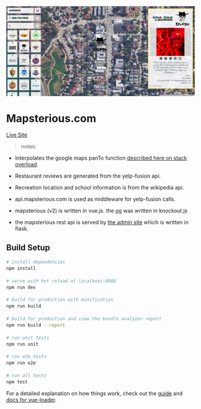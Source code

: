 ![alt text](https://github.com/andrewtdunn/mapsterious_fe/blob/master/mapsterious.png "mapsterious")

# Mapsterious.com

<a href="http://www.mapsterious.com" target="_blank">Live Site</a>

> notes:

- Interpolates the google maps panTo function <a href="http://stackoverflow.com/questions/9335150/slow-down-google-panto-function/31203045" target="_blank">described here on stack overload</a>.

- Restaurant reviews are generated from the yelp-fusion api.

- Recreation location and school information is from the wikipedia api.

- api.mapsterious.com is used as middleware for yelp-fusion calls.

- mapsterious (v2) is written in vue.js. the <a href="https://github.com/andrewtdunn/fortGreeneMap" target="_blank">og</a> was written in knockout.js

- the mapsterious rest api is served by <a href="http://api.mapsterious.com" target="_blank">the admin site</a> which is written in flask.




## Build Setup

``` bash
# install dependencies
npm install

# serve with hot reload at localhost:8080
npm run dev

# build for production with minification
npm run build

# build for production and view the bundle analyzer report
npm run build --report

# run unit tests
npm run unit

# run e2e tests
npm run e2e

# run all tests
npm test
```

For a detailed explanation on how things work, check out the [guide](http://vuejs-templates.github.io/webpack/) and [docs for vue-loader](http://vuejs.github.io/vue-loader).

